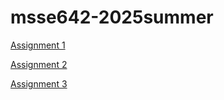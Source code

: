 # msse642-2025summer

[Assignment 1](./week2/Assignment1Altero.md)

[Assignment 2](./week3/Assignment2Altero.md)

[Assignment 3](./week4/Assignment3Altero.md)
